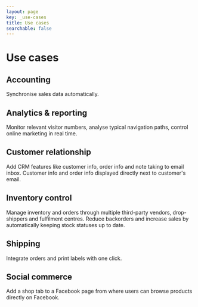 ```yaml
---
layout: page
key: _use-cases
title: Use cases
searchable: false
---
```


# Use cases

## Accounting
Synchronise sales data automatically.

## Analytics & reporting
Monitor relevant visitor numbers, analyse typical navigation paths, control online marketing in real time.

## Customer relationship
Add CRM features like customer info, order info and note taking to email inbox. Customer info and order info displayed directly next to customer's email.

## Inventory control
Manage inventory and orders through multiple third-party vendors, drop-shippers and fulfilment centres. Reduce backorders and increase sales by automatically keeping stock statuses up to date.

## Shipping
Integrate orders and print labels with one click.

## Social commerce
Add a shop tab to a Facebook page from where users can browse products directly on Facebook.
